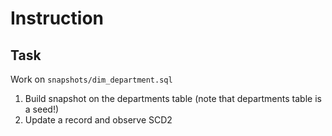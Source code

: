 # Instruction

## Task
Work on `snapshots/dim_department.sql`
1. Build snapshot on the departments table (note that departments table is a seed!)
2. Update a record and observe SCD2
